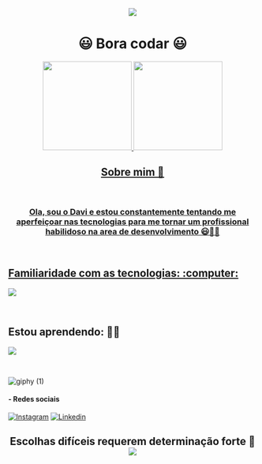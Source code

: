 <div  align="center">
  <img width src="https://capsule-render.vercel.app/api?type=waving&height=80&color=gradient&&section=header&reversal=false&fontAlign=48&descAlign=60&fontColor=green">
  <h1>😃 Bora codar 😃</h1> 
  <a href="https://github.com/DaviFelixMatias010">
  <img height="180em" src="https://github-readme-stats.vercel.app/api/top-langs/?username=DaviFelixMatias010&layout=compact&langs_count=7&theme=github_dark"/>
  <img height="180em" src="https://github-readme-stats.vercel.app/api?username=DaviFelixMatias010&show_icons=true&theme=github_dark&include_all_commits=true&count_private=true"/>
  <br>
  <h2> Sobre mim 🤔 </h2>
  <br>
  <h3 align="center">Ola, sou o Davi e estou constantemente tentando me aperfeiçoar nas tecnologias para me tornar um profissional habilidoso na area de desenvolvimento 😃👨‍💻</h3>
</div>
<br> 
<div>
  <h2> Familiaridade com as tecnologias: :computer:</h2>
  <p align="begin">
    <a href="https://skillicons.dev">
      <img src="https://skillicons.dev/icons?i=docker,mysql,vscode" />
    </a>
  </p>
</div>
<br>
  <h2>Estou aprendendo: 👨‍💻</h2>
  <p align="begin"> 
    <a href="https://skillicons.dev">
      <img src="https://skillicons.dev/icons?i=html,css,javascript,nodejs,express" />
    </a>
  </p>
<br>

![giphy (1)](https://github.com/DaviFelixMatias010/DaviFelixMatias010/assets/122411378/140e492c-7806-4489-8b63-2e18a2fc30e1)

#### - Redes sociais
[![Instagram](https://img.shields.io/badge/Instagram-E4405F?style=for-the-badge&logo=instagram&logoColor=black)](https://www.instagram.com/davi_felix00/) 
[![Linkedin](https://img.shields.io/badge/LinkedIn-0077B5?style=for-the-badge&logo=linkedin&logoColor=black)](https://www.linkedin.com/in/davi-felix-b5b3a3204/)


<h2 align="center"> Escolhas difíceis requerem determinação forte 👿 
<img width src="https://capsule-render.vercel.app/api?type=waving&height=100&color=gradient&&section=footer&reversal=false&fontAlign=48&descAlign=60&fontColor=">
</h2>



